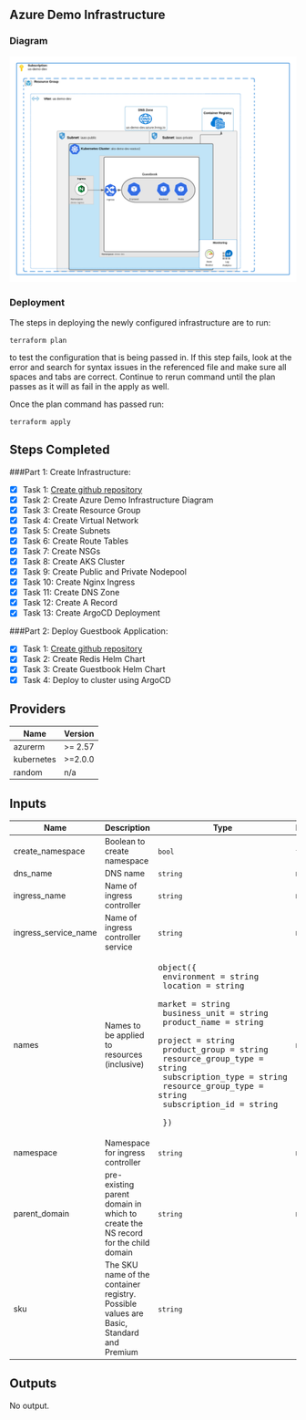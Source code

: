 ## Azure Demo Infrastructure 

### Diagram
![Alt text](docs/demoDiagram.png?raw=true "Infrastructure Diagram")

### Deployment
The steps in deploying the newly configured infrastructure are to run:
```
terraform plan
```
to test the configuration that is being passed in. If this step fails, look at the error and search for syntax issues in the referenced file and make sure all spaces and tabs are correct. Continue to rerun command until the plan passes as it will as fail in the apply as well.

Once the plan command has passed run:
```
terraform apply
```

## Steps Completed
###Part 1: Create Infrastructure:

- [X] Task 1: [Create github repository](https://github.com/wesleyemery/azure-devops-infrastructure)
- [X] Task 2: Create Azure Demo Infrastructure Diagram
- [X] Task 3: Create Resource Group
- [X] Task 4: Create Virtual Network
- [X] Task 5: Create Subnets
- [X] Task 6: Create Route Tables
- [X] Task 7: Create NSGs
- [X] Task 8: Create AKS Cluster
- [X] Task 9: Create Public and Private Nodepool
- [X] Task 10: Create Nginx Ingress
- [X] Task 11: Create DNS Zone
- [X] Task 12: Create A Record
- [X] Task 13: Create ArgoCD Deployment

###Part 2: Deploy Guestbook Application:
- [X] Task 1: [Create github repository](https://github.com/wesleyemery/azure-devops-app.git)
- [X] Task 2: Create Redis Helm Chart
- [X] Task 3: Create Guestbook Helm Chart
- [X] Task 4: Deploy to cluster using ArgoCD

<!--- BEGIN_TF_DOCS --->
## Providers

| Name | Version |
|------|---------|
| azurerm | >= 2.57 |
| kubernetes | >=2.0.0 |
| random | n/a |

## Inputs

| Name | Description | Type | Default | Required |
|------|-------------|------|---------|:-----:|
| create\_namespace | Boolean to create namespace | `bool` | `false` | no |
| dns\_name | DNS name | `string` | n/a | yes |
| ingress\_name | Name of ingress controller | `string` | n/a | yes |
| ingress\_service\_name | Name of ingress controller service | `string` | n/a | yes |
| names | Names to be applied to resources (inclusive) | <pre>object({<br>    environment         = string<br>    location            = string<br>    market              = string<br>    business_unit       = string<br>    product_name        = string<br>    project             = string<br>    product_group       = string<br>    resource_group_type = string<br>    subscription_type   = string<br>    resource_group_type = string<br>    subscription_id     = string<br><br>  })</pre> | n/a | yes |
| namespace | Namespace for ingress controller | `string` | n/a | yes |
| parent\_domain | pre-existing parent domain in which to create the NS record for the child domain | `string` | n/a | yes |
| sku | The SKU name of the container registry. Possible values are Basic, Standard and Premium | `string` | `"Basic"` | no |

## Outputs

No output.
<!--- END_TF_DOCS --->
